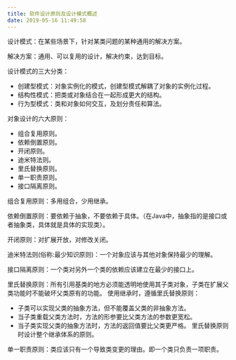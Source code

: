```yaml
---
title: 软件设计原则及设计模式概述
date: 2019-05-16 11:49:58
---
```


设计模式：在某些场景下，针对某类问题的某种通用的解决方案。

解决方案：通用、可以复用的设计，解决约束，达到目标。

设计模式的三大分类：
- 创建型模式：对象实例化的模式，创建型模式解耦了对象的实例化过程。
- 结构性模式：把类或对象结合在一起形成更大的结构。
- 行为型模式：类和对象如何交互，及划分责任和算法。

对象设计的六大原则：
- 组合复用原则。
- 依赖倒置原则。
- 开闭原则。
- 迪米特法则。
- 里氏替换原则。
- 单一职责原则。
- 接口隔离原则。

组合复用原则：多用组合，少用继承。

依赖倒置原则：要依赖于抽象，不要依赖于具体。（在Java中，抽象指的是接口或者抽象类，具体就是具体的实现类）。

开闭原则：对扩展开放，对修改关闭。

迪米特法则(俗称:最少知识原则)：一个对象应该与其他对象保持最少的理解。

接口隔离原则：一个类对另外一个类的依赖应该建立在最少的接口上。

里氏替换原则：所有引用基类的地方必须能透明地使用其子类对象，子类在扩展父类功能时不能破坏父类原有的功能。
使用继承时，遵循里氏替换原则：
- 子类可以实现父类的抽象方法，但不能覆盖父类的非抽象方法。
- 当子类重载父类方法时，方法的形参要比父类方法的参数更宽松。
- 当子类实现父类的抽象方法时，方法的返回值要比父类更严格。
里氏替换原则时设计整个继承体系的原则。

单一职责原则：类应该只有一个导致类变更的理由。即一个类只负责一项职责。